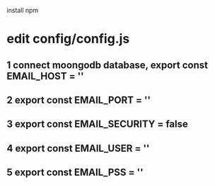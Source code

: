 install npm
# edit config/config.js 
## 1 connect moongodb database, export const EMAIL_HOST = ''
## 2 export const EMAIL_PORT = ''
## 3 export const EMAIL_SECURITY = false
## 4 export const EMAIL_USER = ''
## 5 export const EMAIL_PSS = ''
